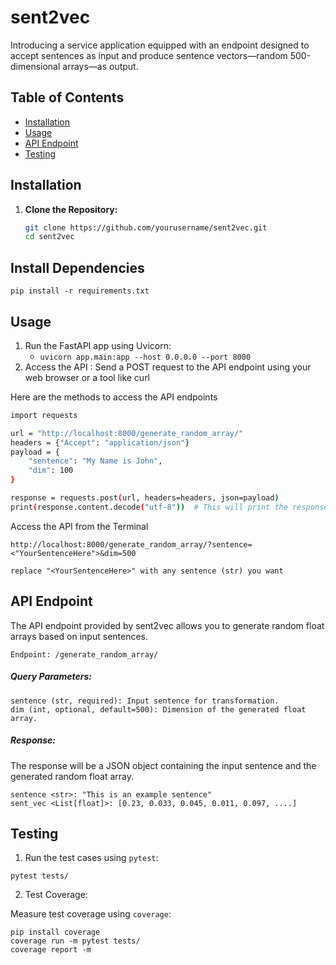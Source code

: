 # sent2vec
Introducing a service application equipped with an endpoint designed to accept sentences as input and produce sentence vectors—random 500-dimensional arrays—as output.
## Table of Contents

- [Installation](#installation)
- [Usage](#usage)
- [API Endpoint](#api-endpoint)
- [Testing](#testing)

## Installation

1. **Clone the Repository:**
   ```bash
   git clone https://github.com/yourusername/sent2vec.git
   cd sent2vec
   
## Install Dependencies

```pip install -r requirements.txt```

## Usage
1. Run the FastAPI app using Uvicorn:
   - ```uvicorn app.main:app --host 0.0.0.0 --port 8000``` 
2. Access the API : Send a POST request to the API endpoint using your web browser or a tool like curl 

Here are the methods to access the API endpoints
```bash
import requests

url = "http://localhost:8000/generate_random_array/"
headers = {"Accept": "application/json"}
payload = {
    "sentence": "My Name is John",
    "dim": 100
}

response = requests.post(url, headers=headers, json=payload)
print(response.content.decode("utf-8"))  # This will print the response content

```
Access the API from the Terminal
```commandline
http://localhost:8000/generate_random_array/?sentence=<"YourSentenceHere">&dim=500

replace "<YourSentenceHere>" with any sentence (str) you want
```

## API Endpoint
The API endpoint provided by sent2vec allows you to generate random float arrays based on input sentences.

```commandline
Endpoint: /generate_random_array/
```

##### Query Parameters:
```commandline
sentence (str, required): Input sentence for transformation.
dim (int, optional, default=500): Dimension of the generated float array.
```

##### Response:
The response will be a JSON object containing the input sentence and the generated random float array.
```commandline
sentence <str>: "This is an example sentence"
sent_vec <List[float]>: [0.23, 0.033, 0.045, 0.011, 0.097, ....]
```

## Testing
1. Run the test cases using `pytest`:
```commandline
pytest tests/
```
2. Test Coverage:

Measure test coverage using `coverage`:
```commandline
pip install coverage
coverage run -m pytest tests/
coverage report -m
```
